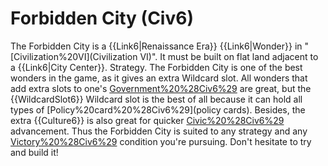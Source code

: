 # Forbidden City (Civ6)

The Forbidden City is a {{Link6|Renaissance Era}} {{Link6|Wonder}} in "[Civilization%20VI](Civilization VI)". It must be built on flat land adjacent to a {{Link6|City Center}}.
Strategy.
The Forbidden City is one of the best wonders in the game, as it gives an extra Wildcard slot. All wonders that add extra slots to one's [Government%20%28Civ6%29](government) are great, but the {{WildcardSlot6}} Wildcard slot is the best of all because it can hold all types of [Policy%20card%20%28Civ6%29](policy cards). Besides, the extra {{Culture6}} is also great for quicker [Civic%20%28Civ6%29](civic) advancement. Thus the Forbidden City is suited to any strategy and any [Victory%20%28Civ6%29](victory) condition you're pursuing. Don't hesitate to try and build it!
